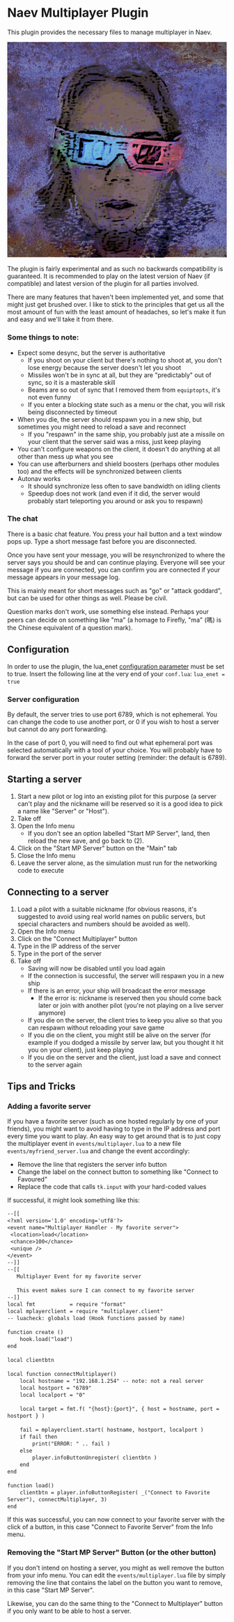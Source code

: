 # Naev Multiplayer Plugin

This plugin provides the necessary files to manage multiplayer in Naev.

![A cartoon-like image of a character with colored 3D glasses](gfx/vn/characters/pers_mpauth.png?raw=true "The Original Multiplayer")

The plugin is fairly experimental and as such no backwards compatibility is guaranteed. It is recommended to play on the latest version of Naev (if compatible) and latest version of the plugin for all parties involved.

There are many features that haven't been implemented yet, and some that might just get brushed over. I like to stick to the principles that get us all the most amount of fun with the least amount of headaches, so let's make it fun and easy and we'll take it from there.

### Some things to note:

- Expect some desync, but the server is authoritative 
    - If you shoot on your client but there's nothing to shoot at, you don't lose energy because the server doesn't let you shoot
    - Missiles won't be in sync at all, but they are "predictably" out of sync, so it is a masterable skill
    - Beams are so out of sync that I removed them from `equiptopts`, it's not even funny
    - If you enter a blocking state such as a menu or the chat, you will risk being disconnected by timeout
- When you die, the server should respawn you in a new ship, but sometimes you might need to reload a save and reconnect
    - If you "respawn" in the same ship, you probably just ate a missile on your client that the server said was a miss, just keep playing
- You can't configure weapons on the client, it doesn't do anything at all other than mess up what you see
- You can use afterburners and shield boosters (perhaps other modules too) and the effects will be synchronized between clients
- Autonav works 
    - It should synchronize less often to save bandwidth on idling clients
    - Speedup does not work (and even if it did, the server would probably start teleporting you around or ask you to respawn)

### The chat

There is a basic chat feature. You press your hail button and a text window pops up. Type a short message fast before you are disconnected.

Once you have sent your message, you will be resynchronized to where the server says you should be and can continue playing.
Everyone will see your message if you are connected, you can confirm you are connected if your message appears in your message log.

This is mainly meant for short messages such as "go" or "attack goddard", but can be used for other things as well. Please be civil.

Question marks don't work, use something else instead. Perhaps your peers can decide on something like "ma" (a homage to Firefly, "ma" (嗎) is the Chinese equivalent of a question mark).

## Configuration

In order to use the plugin, the lua\_enet [configuration parameter](https://github.com/naev/naev/wiki/FAQ#where-is-conflua-stored) must be set to true.
Insert the following line at the very end of your `conf.lua`: `lua_enet = true`

### Server configuration

By default, the server tries to use port 6789, which is not ephemeral. You can change the code to use another port, or 0 if you wish to host a server but cannot do any port forwarding.

In the case of port 0, you will need to find out what ephemeral port was selected automatically with a tool of your choice. You will probably have to forward the server port in your router setting (reminder: the default is 6789).

## Starting a server

1. Start a new pilot or log into an existing pilot for this purpose (a server can't play and the nickname will be reserved so it is a good idea to pick a name like "Server" or "Host").
2. Take off
3. Open the Info menu
    - If you don't see an option labelled "Start MP Server", land, then reload the new save, and go back to (2).
4. Click on the "Start MP Server" button on the "Main" tab
5. Close the Info menu
6. Leave the server alone, as the simulation must run for the networking code to execute

## Connecting to a server

1. Load a pilot with a suitable nickname (for obvious reasons, it's suggested to avoid using real world names on public servers, but special characters and numbers should be avoided as well).
2. Open the Info menu
3. Click on the "Connect Multiplayer" button
4. Type in the IP address of the server
5. Type in the port of the server
6. Take off
    - Saving will now be disabled until you load again
    - If the connection is successful, the server will respawn you in a new ship
    - If there is an error, your ship will broadcast the error message
        - If the error is: nickname is reserved then you should come back later or join with another pilot (you're not playing on a live server anymore)
    - If you die on the server, the client tries to keep you alive so that you can respawn without reloading your save game
    - If you die on the client, you might still be alive on the server (for example if you dodged a missile by server law, but you thought it hit you on your client), just keep playing
    - If you die on the server and the client, just load a save and connect to the server again

## Tips and Tricks

### Adding a favorite server

If you have a favorite server (such as one hosted regularly by one of your friends), you might want to avoid having to type in the IP address and port every time you want to play. An easy way to get around that is to just copy the multiplayer event in `events/multiplayer.lua` to a new file `events/myfriend_server.lua` and change the event accordingly:
- Remove the line that registers the server info button
- Change the label on the connect button to something like "Connect to Favoured"
- Replace the code that calls `tk.input` with your hard-coded values

If successful, it might look something like this:

    --[[
    <?xml version='1.0' encoding='utf8'?>
    <event name="Multiplayer Handler - My favorite server">
     <location>load</location>
     <chance>100</chance>
     <unique />
    </event>
    --]]
    --[[
       Multiplayer Event for my favorite server

       This event makes sure I can connect to my favorite server
    --]]
    local fmt           = require "format"
    local mplayerclient = require "multiplayer.client"
    -- luacheck: globals load (Hook functions passed by name)

    function create ()
        hook.load("load")
    end

    local clientbtn

    local function connectMultiplayer()
        local hostname = "192.168.1.254" -- note: not a real server
        local hostport = "6789"
        local localport = "0"

        local target = fmt.f( "{host}:{port}", { host = hostname, port = hostport } )

        fail = mplayerclient.start( hostname, hostport, localport )
        if fail then
            print("ERROR: " .. fail )
        else
            player.infoButtonUnregister( clientbtn )
        end
    end

    function load()
        clientbtn = player.infoButtonRegister( _("Connect to Favorite Server"), connectMultiplayer, 3)
    end

If this was successful, you can now connect to your favorite server with the click of a button, in this case "Connect to Favorite Server" from the Info menu.

### Removing the "Start MP Server" Button (or the other button)

If you don't intend on hosting a server, you might as well remove the button from your info menu. You can edit the `events/multiplayer.lua` file by simply removing the line that contains the label on the button you want to remove, in this case "Start MP Server".

Likewise, you can do the same thing to the "Connect to Multiplayer" button if you only want to be able to host a server.

